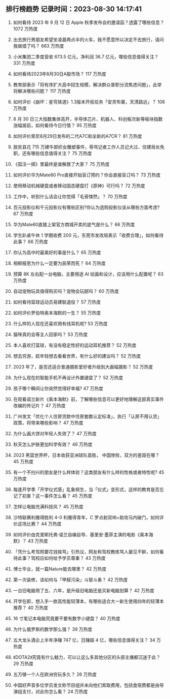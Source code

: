 
## 排行榜趋势 记录时间：2023-08-30 14:17:41
  
  1. 如何看待 2023 年 9 月 12 日 Apple 秋季发布会的邀请函？透露了哪些信息？ 1072 万热度
    
  2. 出去旅行男朋友希望坐凌晨两点半的火车，我不愿意所以决定不去旅行，请问我做错了吗？ 663 万热度
    
  3. 小米集团二季度营收 673.5 亿元，净利润 36.7 亿元，哪些信息值得关注？ 331 万热度
    
  4. 如何看待2023年8月30日A股市场？ 117 万热度
    
  5. 教育部表示「将有序扩大高中招生规模，解决群众普职分流焦虑问题」，此举将解决哪些问题？ 117 万热度
    
  6. 如何评价《崩坏：星穹铁道》1.3版本开拓任务「安灵布奠，天清路远」？ 108 万热度
    
  7. 8 月 30 日三大指数集体高开，半导体芯片、机器人、科创板次新等板块指数涨幅居前，如何看待今日行情？ 95 万热度
    
  8. 如何评价索尼8月29日发布的二代A7C和全新的A7CR？ 81 万热度
    
  9. 脱贫县花 715 万建牛郎织女雕塑事件，辱骂记者工作人员记大过、住建局长免职，还有哪些信息值得关注？ 75 万热度
    
  10. 《孤注一掷》里最终是谁解救了大家？ 75 万热度
    
  11. 如何评价华为Mate60 Pro直接开始盲订预约？你会直接盲订吗？ 73 万热度
    
  12. 使用移动机械硬盘或者移动固态硬盘打《原神》可行吗？ 72 万热度
    
  13. 工作中，听到什么话会让你觉得「毛骨悚然」？ 70 万热度
    
  14. 百元投影仪和千元投影仪有哪些区别?你认为选购投影仪该从哪些方面考虑? 67 万热度
    
  15. 华为Mate60直接上架官方商城开卖的底气是什么？ 66 万热度
    
  16. 学生趴桌午休 1 学期收费 200 元，东莞市发改局表示「收费合理」，如何看待此事？ 66 万热度
    
  17. 你认为高中时最美好的事是什么？ 65 万热度
    
  18. 相柳报恩为什么一定要为辰荣而死？ 64 万热度
    
  19. 预算 8K 左右配一台电脑，主要用途 AI 绘画和设计，应该用什么配置呢？ 63 万热度
    
  20. 自动宠物玩具值得购买吗？宠物会玩腻吗？ 60 万热度
    
  21. 如何看待篮球运动员易建联退役？ 57 万热度
    
  22. 如何评价罗伯特奥本海默的一生？ 55 万热度
    
  23. 什么样的人现在还喜欢用有线耳机呢? 53 万热度
    
  24. 猫咪真的会等主人回家吗？ 53 万热度
    
  25. 本人喜欢打篮球，有没有稳定性好的运动耳机推荐？ 52 万热度
    
  26. 想去穷游，趁年轻想去看看世界，有什么好的建议吗？ 52 万热度
    
  27. 2023 年了，是否还适合普通摄影爱好者升级到大画幅摄影？ 52 万热度
    
  28. 为什么现在的智能手机不再设计外置键盘了？ 52 万热度
    
  29. 孩子哪个瞬间让你突然觉得好幸福? 47 万热度
    
  30. 在观看诺兰新片《奥本海默》前，了解哪些信息可以更好地理解这部真实事件改编的传记片？ 47 万热度
    
  31. 广州发文「优化个人住房贷款中住房套数认定标准」，执行「认房不用认贷」政策，将带来哪些影响？ 47 万热度
    
  32. 为什么画大饼对年轻人失效了？ 47 万热度
    
  33. 秋天怎么护肤更加科学有效？ 46 万热度
    
  34. 2023 男篮世界杯，日本收获亚洲球队首胜， 中国惨败，双方的差距在哪？ 45 万热度
    
  35. 有一个不扫兴的朋友是什么样体验？这类朋友有什么样的性格或者特性呢? 45 万热度
    
  36. 每逢开学季「开学仪式感」乱象频生，当「仪式」变形式，这样的教育是否忘记了初衷？这一事件怎么看？ 45 万热度
    
  37. 怎样让电脑充满科技风？ 45 万热度
    
  38. 沙特联赛利雅得胜利 4-0 利雅得青年，C 罗点射双响+助攻马内破门，如何评价这场比赛？ 44 万热度
    
  39. 如何评价由克里斯托弗·诺兰自编自导、基里安·墨菲主演的电影《奥本海默》？ 43 万热度
    
  40. 「凭什么考驾照要花钱挨骂」引热议，网友称驾校教练骂人屡见不鲜，如何看待此事？驾校应如何给予学员尊重？ 43 万热度
    
  41. 博士毕业，就一篇Nature能去哪里？ 42 万热度
    
  42. 第一次装修，该如何与「甲醛污染」斗智斗勇？ 42 万热度
    
  43. 一台旧电脑用了五、六年，是升级旧电脑还是买新电脑划算？ 42 万热度
    
  44. 开学在即，想入手一款高性能轻薄本，有哪些适合大一新生使用四年的轻薄本推荐？ 40 万热度
    
  45. 16 寸笔记本电脑究竟要不要有数字小键盘？ 40 万热度
    
  46. 为什么俄罗斯的数学那么强？ 39 万热度
    
  47. 五大龙头酒企上半年净赚 747 亿，日赚超 4 亿，哪些信息值得关注？ 34 万热度
    
  48. 《DOTA2》究竟有什么魅力，可以让这么多其他分区的头部主播都沉迷于此？ 29 万热度
    
  49. 五万够一个人在欧洲穷玩多久？ 26 万热度
    
  50. 中国好声音多位学员发文称节目组并未向他们索取费用，包括食宿费都是由导演组支付，对此你怎么看？ 24 万热度
    